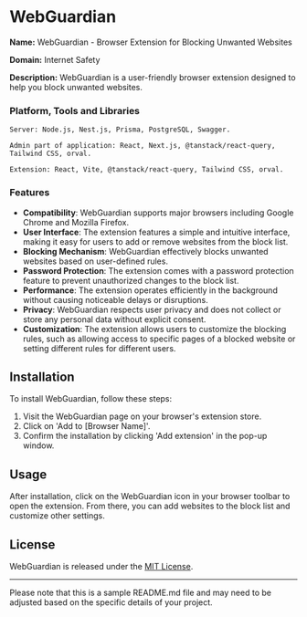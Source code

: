 # WebGuardian

**Name:** WebGuardian - Browser Extension for Blocking Unwanted Websites

**Domain:** Internet Safety

**Description:** WebGuardian is a user-friendly browser extension designed to help you block unwanted websites.

### Platform, Tools and Libraries

    Server: Node.js, Nest.js, Prisma, PostgreSQL, Swagger.

    Admin part of application: React, Next.js, @tanstack/react-query, Tailwind CSS, orval.

    Extension: React, Vite, @tanstack/react-query, Tailwind CSS, orval.

### Features

- **Compatibility**: WebGuardian supports major browsers including Google Chrome and Mozilla Firefox.
- **User Interface**: The extension features a simple and intuitive interface, making it easy for users to add or remove websites from the block list.
- **Blocking Mechanism**: WebGuardian effectively blocks unwanted websites based on user-defined rules.
- **Password Protection**: The extension comes with a password protection feature to prevent unauthorized changes to the block list.
- **Performance**: The extension operates efficiently in the background without causing noticeable delays or disruptions.
- **Privacy**: WebGuardian respects user privacy and does not collect or store any personal data without explicit consent.
- **Customization**: The extension allows users to customize the blocking rules, such as allowing access to specific pages of a blocked website or setting different rules for different users.

## Installation

To install WebGuardian, follow these steps:

1. Visit the WebGuardian page on your browser's extension store.
2. Click on 'Add to [Browser Name]'.
3. Confirm the installation by clicking 'Add extension' in the pop-up window.

## Usage

After installation, click on the WebGuardian icon in your browser toolbar to open the extension. From there, you can add websites to the block list and customize other settings.

## License

WebGuardian is released under the [MIT License](LICENSE).

---

Please note that this is a sample README.md file and may need to be adjusted based on the specific details of your project.